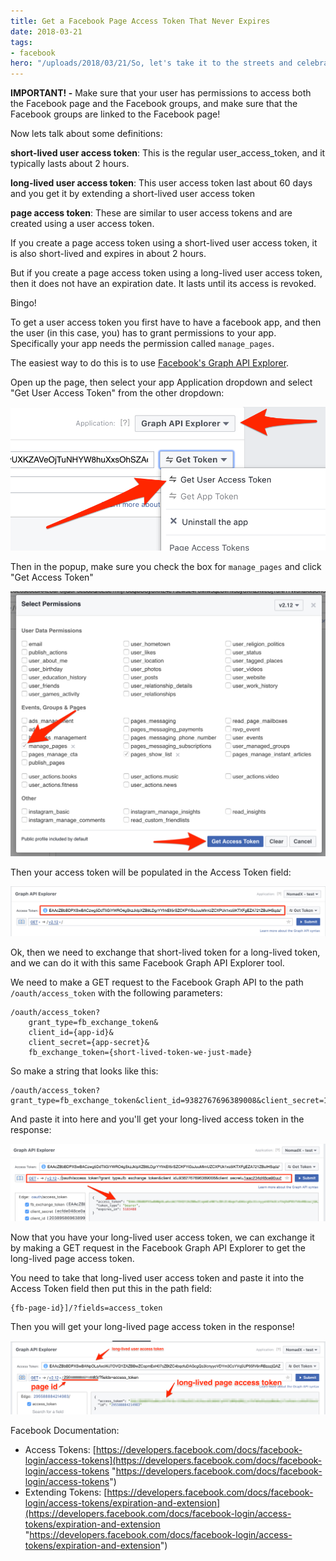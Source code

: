 ```yaml
---
title: Get a Facebook Page Access Token That Never Expires
date: 2018-03-21
tags:
- facebook
hero: "/uploads/2018/03/21/So, let's take it to the streets and celebrate our freedom!.png"
---
```

**IMPORTANT! -** Make sure that your user has permissions to access both the Facebook page and the Facebook groups, and make sure that the Facebook groups are linked to the Facebook page!

Now lets talk about some definitions:

**short-lived user access token**: This is the regular user_access_token, and it typically lasts about 2 hours.

**long-lived user access token**: This user access token last about 60 days and you get it by extending a short-lived user access token

**page access token**: These are similar to user access tokens and are created using a user access token.

If you create a page access token using a short-lived user access token, it is also short-lived and expires in about 2 hours.

But if you create a page access token using a long-lived user access token, then it does not have an expiration date. It lasts until its access is revoked.

Bingo!

To get a user access token you first have to have a facebook app, and then the user (in this case, you) has to grant permissions to your app. Specifically your app needs the permission called `manage_pages`.

The easiest way to do this is to use [Facebook's Graph API Explorer](https://developers.facebook.com/tools/explorer).

Open up the page, then select your app Application dropdown and select "Get User Access Token" from the other dropdown:

![](/uploads/2018/03/21/Graph_API_Explorer_-_Facebook_for_Developers-1.png)

Then in the popup, make sure you check the box for `manage_pages` and click "Get Access Token"

![](/uploads/2018/03/21/Graph_API_Explorer_-_Facebook_for_Developers2.png)

Then your access token will be populated in the Access Token field:

![](/uploads/2018/03/21/Graph_API_Explorer_-_Facebook_for_Developers3.png)

Ok, then we need to exchange that short-lived token for a long-lived token, and we can do it with this same Facebook Graph API Explorer tool.

We need to make a GET request to the Facebook Graph API to the path `/oauth/access_token` with the following parameters:

    /oauth/access_token?  
        grant_type=fb_exchange_token&           
        client_id={app-id}&
        client_secret={app-secret}&
        fb_exchange_token={short-lived-token-we-just-made} 

So make a string that looks like this:

    /oauth/access_token?grant_type=fb_exchange_token&client_id=9382767696389008&client_secret=1aac234d48ce90uu57c1b579faa92f00ufa&fb_exchange_token=EAAcZBbBDPXSwBACfeRskLz5LJJCigZBZBDyr4pmZCcVsrpFaoDUDSXthSDzdq4bqO75iEE17TBbpxIyQ1eTR3OIfGq2KPZBloF4xJ0I1GU1hxOnCGJmZBVg0DXU4IrDgcURm4ceKE4M1ZAFdGNmt5y2shsETLxAEKwZD

And paste it into here and you'll get your long-lived access token in the response:

![](/uploads/2018/03/21/Graph_API_Explorer_-_Facebook_for_Developers4-1.png)

Now that you have your long-lived user access token, we can exchange it by making a GET request in the Facebook Graph API Explorer to get the long-lived page access token.

You need to take that long-lived user access token and paste it into the Access Token field then put this in the path field:

    {fb-page-id}]/?fields=access_token

Then you will get your long-lived page access token in the response!

![](/uploads/2018/03/21/Graph_API_Explorer_-_Facebook_for_Developers5.png)

Facebook Documentation:

* Access Tokens: [https://developers.facebook.com/docs/facebook-login/access-tokens](https://developers.facebook.com/docs/facebook-login/access-tokens "https://developers.facebook.com/docs/facebook-login/access-tokens")
* Extending Tokens: [https://developers.facebook.com/docs/facebook-login/access-tokens/expiration-and-extension](https://developers.facebook.com/docs/facebook-login/access-tokens/expiration-and-extension "https://developers.facebook.com/docs/facebook-login/access-tokens/expiration-and-extension")